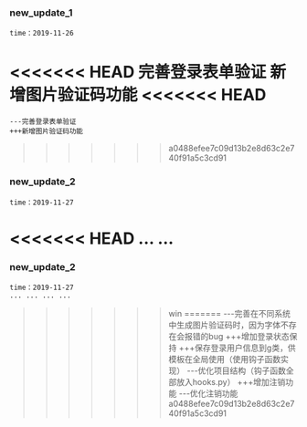 ### new_update_1
    time：2019-11-26
<<<<<<< HEAD
    完善登录表单验证
    新增图片验证码功能
<<<<<<< HEAD
=======
    ---完善登录表单验证
    +++新增图片验证码功能
>>>>>>> a0488efee7c09d13b2e8d63c2e740f91a5c3cd91


### new_update_2
    time：2019-11-27
<<<<<<< HEAD
    ... ...
=======
    
    
### new_update_2
    time：2019-11-27
    ... ... ... ...
>>>>>>> win
=======
    ---完善在不同系统中生成图片验证码时，因为字体不存在会报错的bug
    +++增加登录状态保持
    +++保存登录用户信息到g类，供模板在全局使用（使用钩子函数实现）
    ---优化项目结构（钩子函数全部放入hooks.py）
    +++增加注销功能
    ---优化注销功能
>>>>>>> a0488efee7c09d13b2e8d63c2e740f91a5c3cd91
